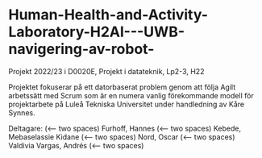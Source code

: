 # Human-Health-and-Activity-Laboratory-H2Al---UWB-navigering-av-robot-
Projekt 2022/23 i D0020E, Projekt i datateknik, Lp2-3, H22



Projektet fokuserar på ett datorbaserat problem genom att följa Agilt 
arbetssätt med Scrum som är en numera vanlig förekommande modell för 
projektarbete på Luleå Tekniska Universitet under handledning av 
Kåre Synnes.



Deltagare:  (<-- two spaces)
Furhoff, Hannes  (<-- two spaces)
Kebede, Mebaselassie Kidane (<-- two spaces)
Nord, Oscar (<-- two spaces)
Valdivia Vargas, Andrés (<-- two spaces)
